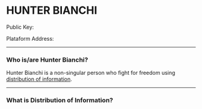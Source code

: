 # **HUNTER BIANCHI**

Public Key: 

Plataform Address:

___

### Who is/are Hunter Bianchi?

Hunter Bianchi is a non-singular person who fight for freedom using [distribution of information](#what-is-distribution-of-information).

___


### What is Distribution of Information?

<!--
**hunterbianchi/hunterbianchi** is a ✨ _special_ ✨ repository because its `README.md` (this file) appears on your GitHub profile.

Here are some ideas to get you started:

- 🔭 I’m currently working on ...
- 🌱 I’m currently learning ...
- 👯 I’m looking to collaborate on ...
- 🤔 I’m looking for help with ...
- 💬 Ask me about ...
- 📫 How to reach me: ...
- 😄 Pronouns: ...
- ⚡ Fun fact: ...
-->
